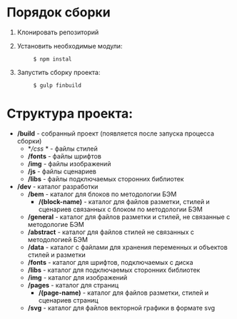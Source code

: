 # Порядок сборки
1. Клонировать репозиторий

2. Установить необходимые модули:

			$ npm instal
			
3. Запустить сборку проекта:

			$ gulp finbuild
			
#  Структура проекта:

+ **/build** 					- собранный проект (появляется после запуска процесса сборки)
  + **/css*	*				- файлы стилей
  + **/fonts** 				- файлы шрифтов
  + **/img** 					- файлы изображений
  + **/js** 					- файлы сценариев
  + **/libs** 				- файлы подключаемых сторонних библиотек
+ **/dev** 					- каталог разработки
  + **/bem** 					- каталог для блоков по методологии БЭМ
    + **/(block-name)** 	- каталог для файлов разметки, стилей и сценариев связанных с блоком по методологии БЭМ
  + **/general** 				- каталог для файлов разметки и стилей, не связанные с методологие БЭМ
   + **/abstract** 		- каталог для файлов стилей не связанных с методологией БЭМ
   + **/data** 			- каталог с файлами для хранения переменных и объектов стилей и разметки
   + **/fonts** 			- каталог для шрифтов, подключаемых с диска
   + **/libs** 			- каталог для подключаемых сторонних библиотек
   + **/img** 				- каталог для изображений
   + **/pages** 			- каталог для страниц
     + **/(page-name)** 	- каталог для файлов разметки, стилей и сценариев страниц
   + **/svg**				- каталог для файлов векторной графики в формате svg